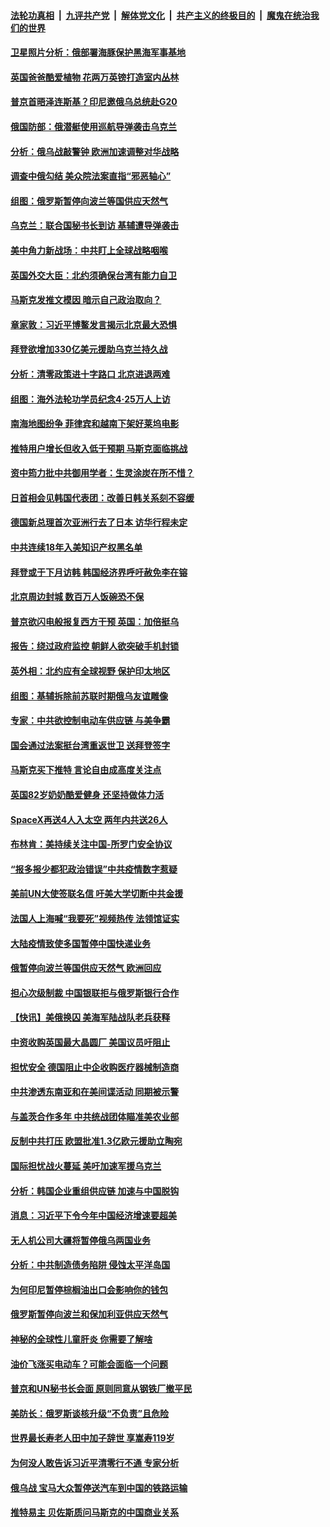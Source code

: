 ####  [法轮功真相](../../../../basic/blob/master/README.md?t=04300031) &nbsp;|&nbsp; [九评共产党](../../../../9ping.md/blob/master/README.md?t=04300031) &nbsp;|&nbsp; [解体党文化](../../../../jtdwh.md/blob/master/README.md?t=04300031)  &nbsp;|&nbsp; [共产主义的终极目的](../../../../gczydzjmd.md/blob/master/README.md?t=04300031) &nbsp;|&nbsp; [魔鬼在统治我们的世界](../../../../mgztzwmdsj.md/blob/master/README.md?t=04300031) 

#### [卫星照片分析：俄部署海豚保护黑海军事基地](../pages/nsc418/n13723542.md?t=04300031) 

#### [英国爸爸酷爱植物 花两万英镑打造室内丛林](../pages/nsc418/n13723238.md?t=04300031) 

#### [普京首晤泽连斯基？印尼邀俄乌总统赴G20](../pages/nsc418/n13723437.md?t=04300031) 

#### [俄国防部：俄潜艇使用巡航导弹袭击乌克兰](../pages/nsc418/n13723318.md?t=04300031) 

#### [分析：俄乌战敲警钟 欧洲加速调整对华战略](../pages/nsc418/n13723171.md?t=04300031) 

#### [调查中俄勾结 美众院法案直指“邪恶轴心”](../pages/nsc418/n13723270.md?t=04300031) 

#### [组图：俄罗斯暂停向波兰等国供应天然气](../pages/nsc418/n13723219.md?t=04300031) 

#### [乌克兰：联合国秘书长到访 基辅遭导弹袭击](../pages/nsc418/n13723019.md?t=04300031) 

#### [美中角力新战场：中共盯上全球战略咽喉](../pages/nsc418/n13722771.md?t=04300031) 

#### [英国外交大臣：北约须确保台湾有能力自卫](../pages/nsc418/n13722840.md?t=04300031) 

#### [马斯克发推文模因 暗示自己政治取向？](../pages/nsc418/n13722832.md?t=04300031) 

#### [章家敦：习近平博鳌发言揭示北京最大恐惧](../pages/nsc418/n13722777.md?t=04300031) 

#### [拜登欲增加330亿美元援助乌克兰持久战](../pages/nsc418/n13722834.md?t=04300031) 

#### [分析：清零政策进十字路口 北京进退两难](../pages/nsc418/n13722760.md?t=04300031) 

#### [组图：海外法轮功学员纪念4‧25万人上访](../pages/nsc418/n13721867.md?t=04300031) 

#### [南海地图纷争 菲律宾和越南下架好莱坞电影](../pages/nsc418/n13722698.md?t=04300031) 

#### [推特用户增长但收入低于预期 马斯克面临挑战](../pages/nsc418/n13722010.md?t=04300031) 

#### [资中筠力批中共御用学者：生灵涂炭在所不惜？](../pages/nsc418/n13722601.md?t=04300031) 

#### [日首相会见韩国代表团：改善日韩关系刻不容缓](../pages/nsc418/n13722639.md?t=04300031) 

#### [德国新总理首次亚洲行去了日本 访华行程未定](../pages/nsc418/n13722597.md?t=04300031) 

#### [中共连续18年入美知识产权黑名单](../pages/nsc418/n13722610.md?t=04300031) 

#### [拜登或于下月访韩 韩国经济界呼吁赦免李在镕](../pages/nsc418/n13722612.md?t=04300031) 

#### [北京周边封城 数百万人饭碗恐不保](../pages/nsc418/n13722560.md?t=04300031) 

#### [普京欲闪电般报复西方干预 英国：加倍挺乌](../pages/nsc418/n13722461.md?t=04300031) 

#### [报告：绕过政府监控 朝鲜人欲突破手机封锁](../pages/nsc418/n13722386.md?t=04300031) 

#### [英外相：北约应有全球视野 保护印太地区](../pages/nsc418/n13722320.md?t=04300031) 

#### [组图：基辅拆除前苏联时期俄乌友谊雕像](../pages/nsc418/n13722163.md?t=04300031) 

#### [专家：中共欲控制电动车供应链 与美争霸](../pages/nsc418/n13722161.md?t=04300031) 

#### [国会通过法案挺台湾重返世卫 送拜登签字](../pages/nsc418/n13722043.md?t=04300031) 

#### [马斯克买下推特 言论自由成高度关注点](../pages/nsc418/n13722017.md?t=04300031) 

#### [英国82岁奶奶酷爱健身 还坚持做体力活](../pages/nsc418/n13721554.md?t=04300031) 

#### [SpaceX再送4人入太空 两年内共送26人](../pages/nsc418/n13721995.md?t=04300031) 

#### [布林肯：美持续关注中国-所罗门安全协议](../pages/nsc418/n13721939.md?t=04300031) 

#### [“报多报少都犯政治错误”中共疫情数字惹疑](../pages/nsc418/n13721920.md?t=04300031) 

#### [美前UN大使签联名信 吁美大学切断中共金援](../pages/nsc418/n13721315.md?t=04300031) 

#### [法国人上海喊“我要死”视频热传 法领馆证实](../pages/nsc418/n13721899.md?t=04300031) 

#### [大陆疫情致使多国暂停中国快递业务](../pages/nsc418/n13721857.md?t=04300031) 

#### [俄暂停向波兰等国供应天然气 欧洲回应](../pages/nsc418/n13721702.md?t=04300031) 

#### [担心次级制裁 中国银联拒与俄罗斯银行合作](../pages/nsc418/n13721834.md?t=04300031) 

#### [【快讯】美俄换囚 美海军陆战队老兵获释](../pages/nsc418/n13721787.md?t=04300031) 

#### [中资收购英国最大晶圆厂 美国议员吁阻止](../pages/nsc418/n13721835.md?t=04300031) 

#### [担忧安全 德国阻止中企收购医疗器械制造商](../pages/nsc418/n13721809.md?t=04300031) 

#### [中共渗透东南亚和在美间谍活动 同期被示警](../pages/nsc418/n13721723.md?t=04300031) 

#### [与盖茨合作多年 中共统战团体瞄准美农业部](../pages/nsc418/n13721692.md?t=04300031) 

#### [反制中共打压 欧盟批准1.3亿欧元援助立陶宛](../pages/nsc418/n13721708.md?t=04300031) 

#### [国际担忧战火蔓延 美吁加速军援乌克兰](../pages/nsc418/n13721639.md?t=04300031) 

#### [分析：韩国企业重组供应链 加速与中国脱钩](../pages/nsc418/n13721557.md?t=04300031) 

#### [消息：习近平下令今年中国经济增速要超美](../pages/nsc418/n13721445.md?t=04300031) 

#### [无人机公司大疆将暂停俄乌两国业务](../pages/nsc418/n13721365.md?t=04300031) 

#### [分析：中共制造债务陷阱 侵蚀太平洋岛国](../pages/nsc418/n13718976.md?t=04300031) 

#### [为何印尼暂停棕榈油出口会影响你的钱包](../pages/nsc418/n13721205.md?t=04300031) 

#### [俄罗斯暂停向波兰和保加利亚供应天然气](../pages/nsc418/n13721253.md?t=04300031) 

#### [神秘的全球性儿童肝炎 你需要了解啥](../pages/nsc418/n13721188.md?t=04300031) 

#### [油价飞涨买电动车？可能会面临一个问题](../pages/nsc418/n13721191.md?t=04300031) 

#### [普京和UN秘书长会面 原则同意从钢铁厂撤平民](../pages/nsc418/n13721026.md?t=04300031) 

#### [美防长：俄罗斯谈核升级“不负责”且危险](../pages/nsc418/n13721193.md?t=04300031) 

#### [世界最长寿老人田中加子辞世 享嵩寿119岁](../pages/nsc418/n13720695.md?t=04300031) 

#### [为何没人敢告诉习近平清零行不通 专家分析](../pages/nsc418/n13720943.md?t=04300031) 

#### [俄乌战 宝马大众暂停送汽车到中国的铁路运输](../pages/nsc418/n13721133.md?t=04300031) 

#### [推特易主 贝佐斯质问马斯克的中国商业关系](../pages/nsc418/n13721162.md?t=04300031) 

